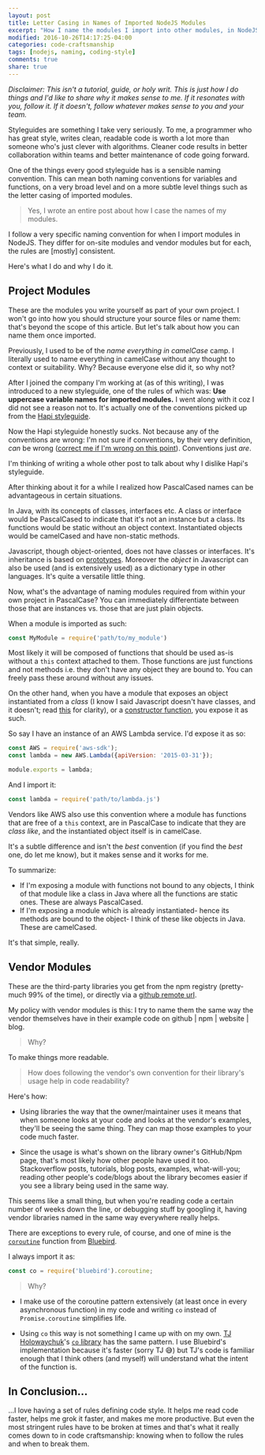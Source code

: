```yaml
---
layout: post
title: Letter Casing in Names of Imported NodeJS Modules
excerpt: "How I name the modules I import into other modules, in NodeJS."
modified: 2016-10-26T14:17:25-04:00
categories: code-craftsmanship
tags: [nodejs, naming, coding-style]
comments: true
share: true
---
```


*Disclaimer: This isn't a tutorial, guide, or holy writ. This is just how I do things and I'd like to share why it makes sense to me. If it resonates with you, follow it. If it doesn't, follow whatever makes sense to you and your team.*

Styleguides are something I take very seriously. To me, a programmer who has great style, writes clean, readable code is worth a lot more than someone who's just clever with algorithms. Cleaner code results in better collaboration within teams and better maintenance of code going forward.

One of the things every good styleguide has is a sensible naming convention. This can mean both naming conventions for variables and functions, on a very broad level and on a more subtle level things such as the letter casing of imported modules.

> Yes, I wrote an entire post about how I case the names of my modules.

I follow a very specific naming convention for when I import modules in NodeJS. They differ for on-site modules and vendor modules but for each, the rules are [mostly] consistent.

Here's what I do and why I do it.

Project Modules
---------------
These are the modules you write yourself as part of your own project. I won't go into how you should structure your source files or name them: that's beyond the scope of this article. But let's talk about how you can name them once imported.

Previously, I used to be of the *name everything in camelCase* camp. I literally used to name everything in camelCase without any thought to context or suitability. Why? Because everyone else did it, so why not?

After I joined the company I'm working at (as of this writing), I was introduced to a new styleguide, one of the rules of which was: **Use uppercase variable names for imported modules.** I went along with it coz I did not see a reason not to. It's actually one of the conventions picked up from the [Hapi styleguide](http://hapijs.com/styleguide).

Now the Hapi styleguide honestly sucks. Not because any of the conventions are wrong: I'm not sure if conventions, by their very definition, *can* be wrong ([correct me if I'm wrong on this point](mailto:shuvophoenix@gmail.com)). Conventions just *are*.

I'm thinking of writing a whole other post to talk about why I dislike Hapi's styleguide.

After thinking about it for a while I realized how PascalCased names can be advantageous in certain situations.

In Java, with its concepts of classes, interfaces etc. A class or interface would be PascalCased to indicate that it's not an instance but a class. Its functions would be static without an object context. Instantiated objects would be camelCased and have non-static methods.

Javascript, though object-oriented, does not have classes or interfaces. It's inheritance is based on [prototypes](http://javascriptissexy.com/javascript-prototype-in-plain-detailed-language/). Moreover the *object* in Javascript can also be used (and is extensively used) as a dictionary type in other languages. It's quite a versatile little thing.

Now, what's the advantage of naming modules required from within your own project in PascalCase? You can immediately differentiate between those that are instances vs. those that are just plain objects.

When a module is imported as such:
```javascript
const MyModule = require('path/to/my_module')
```
Most likely it will be composed of functions that should be used as-is without a `this` context attached to them. Those functions are just functions and not methods i.e. they don't have any object they are bound to. You can freely pass these around without any issues.

On the other hand, when you have a module that exposes an object instantiated from a  *class* (I know I said Javascript doesn't have classes, and it doesn't; read [this](https://developer.mozilla.org/en/docs/Web/JavaScript/Reference/Classes) for clarity), or a [constructor function](https://developer.mozilla.org/en-US/docs/Web/JavaScript/Reference/Global_Objects/Object/constructor), you expose it as such.

So say I have an instance of an AWS Lambda service. I'd expose it as so:
```javascript
const AWS = require('aws-sdk');
const lambda = new AWS.Lambda({apiVersion: '2015-03-31'});

module.exports = lambda;
```

And I import it:
```javascript
const lambda = require('path/to/lambda.js')
```

Vendors like AWS also use this convention where a module has functions that are free of a `this` context, are in PascalCase to indicate that they are *class like*, and the instantiated object itself is in camelCase.

It's a subtle difference and isn't the *best* convention (if you find the *best* one, do let me know), but it makes sense and it works for me.

To summarize:
- If I'm exposing a module with functions not bound to any objects, I think of that module like a class in Java where all the functions are static ones. These are always PascalCased.
- If I'm exposing a module which is already instantiated- hence its methods are bound to the object- I think of these like objects in Java. These are camelCased.

It's that simple, really.

Vendor Modules
--------------
These are the third-party libraries you get from the npm registry (pretty-much 99% of the time), or directly via a [github remote url](http://stackoverflow.com/a/17509764/2584375).

My policy with vendor modules is this: I try to name them the same way the vendor themselves have in their example code on github | npm | website | blog.

> Why?

To make things more readable.

> How does following the vendor's own convention for their library's usage help in code readability?

Here's how:
- Using libraries the way that the owner/maintainer uses it means that when someone looks at your code and looks at the vendor's examples, they'll be seeing the same thing. They can map those examples to your code much faster.

- Since the usage is what's shown on the library owner's GitHub/Npm page, that's most likely how other people have used it too. Stackoverflow posts, tutorials, blog posts, examples, what-will-you; reading other people's code/blogs about the library becomes easier if you see a library being used in the same way.

This seems like a small thing, but when you're reading code a certain number of weeks down the line, or debugging stuff by googling it, having vendor libraries named in the same way everywhere really helps.

There are exceptions to every rule, of course, and one of mine is the [`coroutine`](http://bluebirdjs.com/docs/api/promise.coroutine.html) function from [Bluebird](http://bluebirdjs.com/).

I always import it as:
```javascript
const co = require('bluebird').coroutine;
```

> Why?

- I make use of the coroutine pattern extensively (at least once in every asynchronous function) in my code and writing `co` instead of `Promise.coroutine` simplifies life.

- Using `co` this way is not something I came up with on my own. [TJ Holowaychuk](https://github.com/tj)'s [`co` library](https://github.com/tj/co) has the same pattern. I use Bluebird's implementation because it's faster (sorry TJ &#x1f605;) but TJ's code is familiar enough that I think others (and myself) will understand what the intent of the function is.

In Conclusion...
----------------
...I love having a set of rules defining code style. It helps me read code faster, helps me grok it faster, and makes me more productive. But even the most stringent rules have to be broken at times and that's what it really comes down to in code craftsmanship: knowing when to follow the rules and when to break them.
